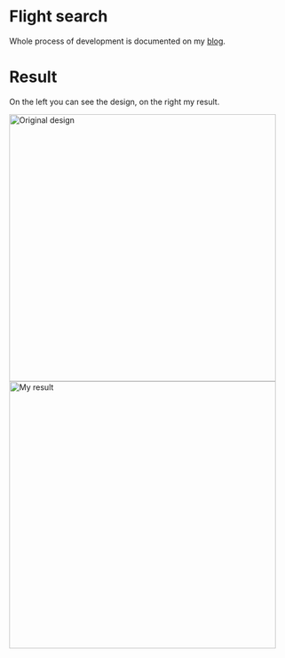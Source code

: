 # Flight search

Whole process of development is documented on my [blog](https://marcinszalek.pl/flutter/ui-challenge-flight-search/).

# Result
On the left you can see the design, on the right my result.

<img src="https://github.com/MarcinusX/flutter_ui_challenge_flight_search/blob/master/screenshots/design.gif" alt="Original design" height="480"/> <img src="https://github.com/MarcinusX/flutter_ui_challenge_flight_search/blob/master/screenshots/implementation_2.gif" alt="My result" height="480"/>

